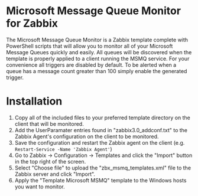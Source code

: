 # Microsoft Message Queue Monitor for Zabbix
The Microsoft Message Queue Monitor is a Zabbix template complete with PowerShell scripts that will allow you to monitor all of your Microsoft Message Queues quickly and easily. All queues will be discovered when the template is properly applied to a client running the MSMQ service. For your convenience all triggers are disabled by default. To be alerted when a queue has a message count greater than 100 simply enable the generated trigger.

# Installation
  1. Copy all of the included files to your preferred template directory on the client that will be monitored.
  2. Add the UserParamater entries found in "zabbix3.0_addconf.txt" to the Zabbix Agent's configuration on the client to be monitored.
  3. Save the configuration and restart the Zabbix agent on the client (e.g. `Restart-Service -Name 'Zabbix Agent'`)
  4. Go to Zabbix -> Configuration -> Templates and click the "Import" button in the top right of the screen.
  5. Select "Choose file" to upload the "zbx_msmq_templates.xml" file to the Zabbix server and click "Import".
  6. Apply the "Template Microsoft MSMQ" template to the Windows hosts you want to monitor.
